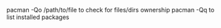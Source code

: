 pacman -Qo /path/to/file		to check for files/dirs ownership
pacman -Qq						to list installed packages
